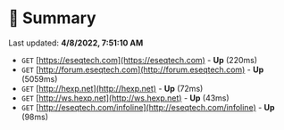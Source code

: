 # 📖 Summary
Last updated: **4/8/2022, 7:51:10 AM**

- `GET` [https://eseqtech.com](https://eseqtech.com) - **Up** (220ms)
- `GET` [http://forum.eseqtech.com](http://forum.eseqtech.com) - **Up** (5059ms)
- `GET` [http://hexp.net](http://hexp.net) - **Up** (72ms)
- `GET` [http://ws.hexp.net](http://ws.hexp.net) - **Up** (43ms)
- `GET` [http://eseqtech.com/infoline](http://eseqtech.com/infoline) - **Up** (98ms)
